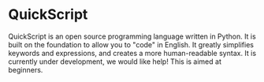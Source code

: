 # QuickScript
QuickScript is an open source programming language written in Python. It is built on the foundation to allow you to "code" in English. It greatly simplifies keywords and expressions, and creates a more human-readable syntax. It is currently under development, we would like help! This is aimed at beginners. 
